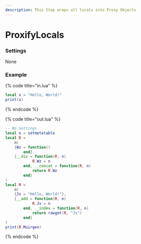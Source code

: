 ```yaml
---
description: This Step wraps all locals into Proxy Objects
---
```


# ProxifyLocals

### Settings

None

### Example

{% code title="in.lua" %}
```lua
local x = "Hello, World!"
print(x)
```
{% endcode %}

{% code title="out.lua" %}
```lua
-- No Settings
local n = setmetatable
local D =
    n(
    {Wz = function()
        end},
    {__div = function(R, n)
            R.Wz = n
        end, __concat = function(R, n)
            return R.Wz
        end}
)
local R =
    n(
    {Js = "Hello, World!"},
    {__add = function(R, n)
            R.Js = n
        end, __index = function(R, n)
            return rawget(R, "Js")
        end}
)
print(R.Muirgen)
```
{% endcode %}
